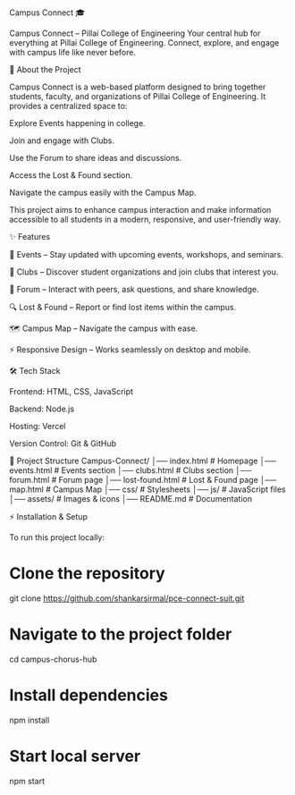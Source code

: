 Campus Connect 🎓

Campus Connect – Pillai College of Engineering
Your central hub for everything at Pillai College of Engineering. Connect, explore, and engage with campus life like never before.

🚀 About the Project

Campus Connect is a web-based platform designed to bring together students, faculty, and organizations of Pillai College of Engineering.
It provides a centralized space to:

Explore Events happening in college.

Join and engage with Clubs.

Use the Forum to share ideas and discussions.

Access the Lost & Found section.

Navigate the campus easily with the Campus Map.

This project aims to enhance campus interaction and make information accessible to all students in a modern, responsive, and user-friendly way.

✨ Features

📅 Events – Stay updated with upcoming events, workshops, and seminars.

👥 Clubs – Discover student organizations and join clubs that interest you.

💬 Forum – Interact with peers, ask questions, and share knowledge.

🔍 Lost & Found – Report or find lost items within the campus.

🗺️ Campus Map – Navigate the campus with ease.

⚡ Responsive Design – Works seamlessly on desktop and mobile.

🛠️ Tech Stack

Frontend: HTML, CSS, JavaScript

Backend: Node.js

Hosting: Vercel

Version Control: Git & GitHub

📂 Project Structure
Campus-Connect/
│── index.html        # Homepage
│── events.html       # Events section
│── clubs.html        # Clubs section
│── forum.html        # Forum page
│── lost-found.html   # Lost & Found page
│── map.html          # Campus Map
│── css/              # Stylesheets
│── js/               # JavaScript files
│── assets/           # Images & icons
│── README.md         # Documentation

⚡ Installation & Setup

To run this project locally:

# Clone the repository
git clone https://github.com/shankarsirmal/pce-connect-suit.git

# Navigate to the project folder
cd campus-chorus-hub

# Install dependencies
npm install

# Start local server
npm start
